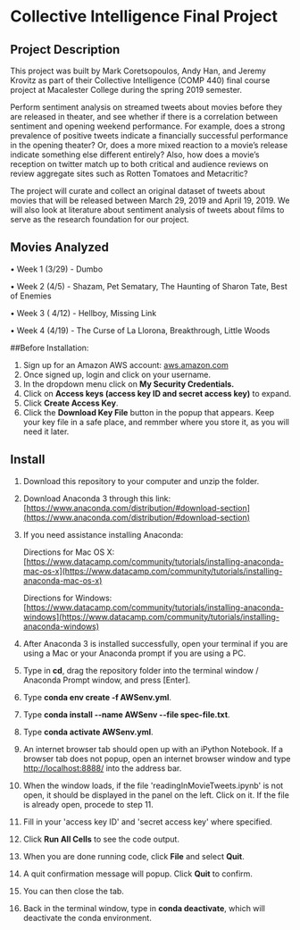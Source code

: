 # Collective Intelligence Final Project

## Project Description

This project was built by Mark Coretsopoulos, Andy Han, and Jeremy Krovitz as part of their Collective Intelligence (COMP 440) final course project at Macalester College during the spring 2019 semester.

Perform sentiment analysis on streamed tweets about movies before they are released in theater, and see whether if there is a correlation between sentiment and opening weekend performance. For example, does a strong prevalence of positive tweets indicate a financially successful performance in the opening theater? Or, does a more mixed reaction to a movie’s release indicate something else different entirely? Also, how does a movie’s reception on twitter match up to both critical and audience reviews on review aggregate sites such as Rotten Tomatoes and Metacritic?

The project will curate and collect an original dataset of tweets about movies that will be released between March 29, 2019 and April 19, 2019. We will also look at literature about sentiment analysis of tweets about films to serve as the research foundation for our project.

## Movies Analyzed
• Week 1 (3/29) - Dumbo

• Week 2 (4/5) - Shazam, Pet Sematary, The Haunting of Sharon Tate, Best of Enemies

• Week 3 ( 4/12) - Hellboy, Missing Link

• Week 4 (4/19) - The Curse of La Llorona, Breakthrough, Little Woods

##Before Installation:

1. Sign up for an Amazon AWS account: [aws.amazon.com](aws.amazon.com)
2. Once signed up, login and click on your username.
3. In the dropdown menu click on **My Security Credentials.**
4. Click on **Access keys (access key ID and secret access key)** to expand.
5. Click **Create Access Key**.
6. Click the **Download Key File** button in the popup that appears. Keep your key file in a safe place, and remmber where you store it, as you will need it later.

## Install
1. Download this repository to your computer and unzip the folder.

2. Download Anaconda 3 through this link: [https://www.anaconda.com/distribution/#download-section](https://www.anaconda.com/distribution/#download-section)

3. If you need assistance installing Anaconda:

    Directions for Mac OS X: [https://www.datacamp.com/community/tutorials/installing-anaconda-mac-os-x](https://www.datacamp.com/community/tutorials/installing-anaconda-mac-os-x)

    Directions for Windows: [https://www.datacamp.com/community/tutorials/installing-anaconda-windows](https://www.datacamp.com/community/tutorials/installing-anaconda-windows)

4. After Anaconda 3 is installed successfully, open your terminal if you are using a Mac or your Anaconda prompt if you are using a PC.

5. Type in **cd**, drag the repository folder into the terminal window / Anaconda Prompt window, and press [Enter].

6. Type **conda env create -f AWSenv.yml**.

7. Type **conda install --name AWSenv --file spec-file.txt**.

8. Type **conda activate AWSenv.yml**.


9. An internet browser tab should open up with an iPython Notebook. If a browser tab does not popup, open an internet browser window and type [http://localhost:8888/](http://localhost:8888) into the address bar.

10. When the window loads, if the file 'readingInMovieTweets.ipynb' is not open, it should be displayed in the panel on the left. Click on it. If the file is already open, procede to step 11.

11. Fill in your 'access key ID' and 'secret access key' where specified.

12. Click **Run All Cells** to see the code output.

13. When you are done running code, click **File** and select **Quit**.

14. A quit confirmation message will popup. Click **Quit** to confirm.

15. You can then close the tab.

16. Back in the terminal window, type in **conda deactivate**, which will deactivate the conda environment.

